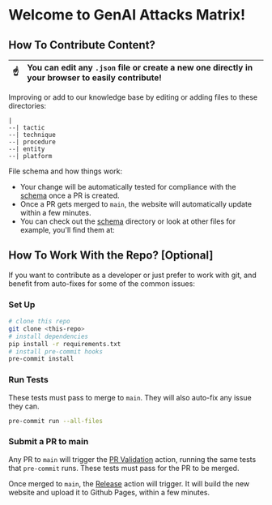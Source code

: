 # Welcome to GenAI Attacks Matrix!

## How To Contribute Content?

| :point_up:    | You can edit any `.json` file or create a new one directly in your browser to easily contribute! |
|------|:---|

Improving or add to our knowledge base by editing or adding files to these directories:

```
|
--| tactic
--| technique
--| procedure
--| entity
--| platform
```

File schema and how things work:
* Your change will be automatically tested for compliance with the [schema](/schema/) once a PR is created.
* Once a PR gets merged to `main`, the website will automatically update within a few minutes.
* You can check out the [schema](/schema/) directory or look at other files for example, you'll find them at:

## How To Work With the Repo? [Optional]

If you want to contribute as a developer or just prefer to work with git, and benefit from auto-fixes for some of the common issues:

### Set Up

```bash
# clone this repo
git clone <this-repo>
# install dependencies
pip install -r requirements.txt
# install pre-commit hooks
pre-commit install
```

### Run Tests

These tests must pass to merge to `main`. They will also auto-fix any issue they can.

```bash
pre-commit run --all-files
```

### Submit a PR to main

Any PR to `main` will trigger the [PR Validation](/.github/workflows/pr-validation.yaml) action, running the same tests that `pre-commit` runs.
These tests must pass for the PR to be merged.

Once merged to `main`, the [Release](/.github/workflows/release.yaml) action will trigger.
It will build the new website and upload it to Github Pages, within a few minutes.
